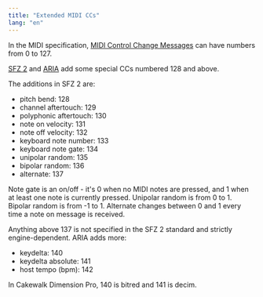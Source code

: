 ```yaml
---
title: "Extended MIDI CCs"
lang: "en"
---
```

In the MIDI specification, [MIDI Control Change Messages] can have numbers from 0 to 127.

[SFZ 2] and [ARIA] add some special CCs numbered 128 and above.

The additions in SFZ 2 are:

- pitch bend: 128
- channel aftertouch: 129
- polyphonic aftertouch: 130
- note on velocity: 131
- note off velocity: 132
- keyboard note number: 133
- keyboard note gate: 134
- unipolar random: 135
- bipolar random: 136
- alternate: 137

Note gate is an on/off - it's 0 when no MIDI notes are pressed, and 1 when
at least one note is currently pressed. Unipolar random is from 0 to 1.
Bipolar random is from -1 to 1. Alternate changes between 0 and 1 every time
a note on message is received.

Anything above 137 is not specified in the SFZ 2 standard and strictly
engine-dependent. ARIA adds more:

- keydelta: 140
- keydelta absolute: 141
- host tempo (bpm): 142

In Cakewalk Dimension Pro, 140 is bitred and 141 is decim.

[ARIA]: /extensions/aria
[MIDI Control Change Messages]: https://www.midi.org/specifications-old/item/table-3-control-change-messages-data-bytes-2
[SFZ 2]: /misc/sfz2
